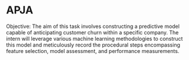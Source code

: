 # APJA

Objective: The aim of this task involves constructing a predictive model capable of anticipating customer churn within a specific company. The intern will leverage various machine learning methodologies to construct this model and meticulously record the procedural steps encompassing feature selection, model assessment, and performance measurements.





